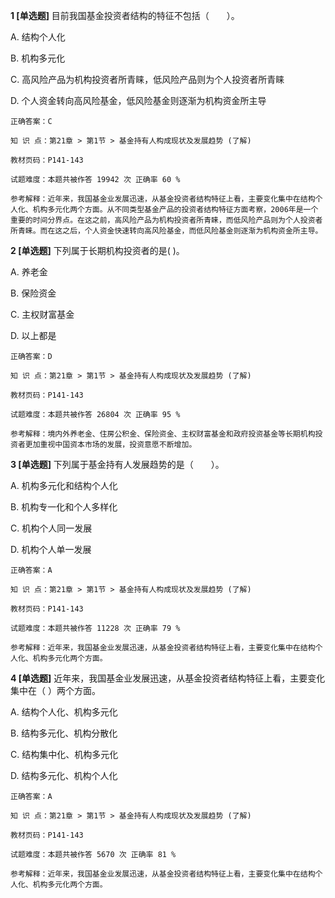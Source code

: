 **1 [单选题]** 目前我国基金投资者结构的特征不包括（&emsp;&emsp;）。

A. 结构个人化

B. 机构多元化

C. 高风险产品为机构投资者所青睐，低风险产品则为个人投资者所青睐

D. 个人资金转向高风险基金，低风险基金则逐渐为机构资金所主导

```
正确答案：C

知 识 点：第21章 > 第1节 > 基金持有人构成现状及发展趋势 (了解)

教材页码：P141-143

试题难度：本题共被作答 19942 次 正确率 60 %

参考解释：近年来，我国基金业发展迅速，从基金投资者结构特征上看，主要变化集中在结构个人化、机构多元化两个方面。从不同类型基金产品的投资者结构特征方面考察，2006年是一个重要的时间分界点。在这之前，高风险产品为机构投资者所青睐，而低风险产品则为个人投资者所青睐。而在这之后，个人资金快速转向高风险基金，而低风险基金则逐渐为机构资金所主导。
```


**2 [单选题]** 下列属于长期机构投资者的是(        )。

A. 养老金

B. 保险资金

C. 主权财富基金

D. 以上都是

```
正确答案：D

知 识 点：第21章 > 第1节 > 基金持有人构成现状及发展趋势 (了解)

教材页码：P141-143

试题难度：本题共被作答 26804 次 正确率 95 %

参考解释：境内外养老金、住房公积金、保险资金、主权财富基金和政府投资基金等长期机构投资者更加重视中国资本市场的发展，投资意愿不断增加。
```


**3 [单选题]** 下列属于基金持有人发展趋势的是（&emsp;&emsp;）。

A. 机构多元化和结构个人化

B. 机构专一化和个人多样化

C. 机构个人同一发展

D. 机构个人单一发展

```
正确答案：A

知 识 点：第21章 > 第1节 > 基金持有人构成现状及发展趋势 (了解)

教材页码：P141-143

试题难度：本题共被作答 11228 次 正确率 79 %

参考解释：近年来，我国基金业发展迅速，从基金投资者结构特征上看，主要变化集中在结构个人化、机构多元化两个方面。
```


**4 [单选题]** 近年来，我国基金业发展迅速，从基金投资者结构特征上看，主要变化集中在（        ）两个方面。

A. 结构个人化、机构多元化

B. 结构多元化、机构分散化&nbsp;

C. 结构集中化、机构多元化

D. 结构多元化、机构个人化

```
正确答案：A

知 识 点：第21章 > 第1节 > 基金持有人构成现状及发展趋势 (了解)

教材页码：P141-143

试题难度：本题共被作答 5670 次 正确率 81 %

参考解释：近年来，我国基金业发展迅速，从基金投资者结构特征上看，主要变化集中在结构个人化、机构多元化两个方面。
```

